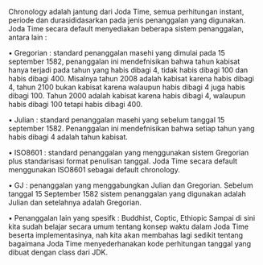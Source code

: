 Chronology adalah jantung dari Joda Time, semua perhitungan instant, periode dan durasididasarkan pada jenis penanggalan
yang digunakan. Joda Time secara default menyediakan
beberapa sistem penanggalan, antara lain :

• Gregorian : standard penanggalan masehi yang dimulai pada 15 september 1582,
penanggalan ini mendefnisikan bahwa tahun kabisat hanya terjadi pada tahun yang habis
dibagi 4, tidak habis dibagi 100 dan habis dibagi 400. Misalnya tahun 2008 adalah kabisat
karena habis dibagi 4, tahun 2100 bukan kabisat karena walaupun habis dibagi 4 juga
habis dibagi 100. Tahun 2000 adalah kabisat karena habis dibagi 4, walaupun habis dibagi
100 tetapi habis dibagi 400.

• Julian :
standard penanggalan masehi yang sebelum tanggal 15 september 1582.
Penanggalan ini mendefnisikan bahwa setiap tahun yang habis dibagi 4 adalah tahun
kabisat.

• ISO8601 : standard penanggalan yang menggunakan sistem Gregorian plus standarisasi
format penulisan tanggal. Joda Time secara default menggunakan ISO8601 sebagai default
chronology.

• GJ : penanggalan yang menggabungkan Julian dan Gregorian. Sebelum tanggal 15
September 1582 sistem penanggalan yang digunakan adalah Julian dan setelahnya adalah
Gregorian.

• Penanggalan lain yang spesifk : Buddhist, Coptic, Ethiopic
Sampai di sini kita sudah belajar secara umum tentang konsep waktu dalam Joda Time beserta
implementasinya, nah kita akan membahas lagi sedikit tentang bagaimana Joda Time
menyederhanakan kode perhitungan tanggal yang dibuat dengan class dari JDK.